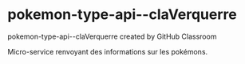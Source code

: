 # pokemon-type-api--claVerquerre
pokemon-type-api--claVerquerre created by GitHub Classroom

Micro-service renvoyant des informations sur les pokémons.
